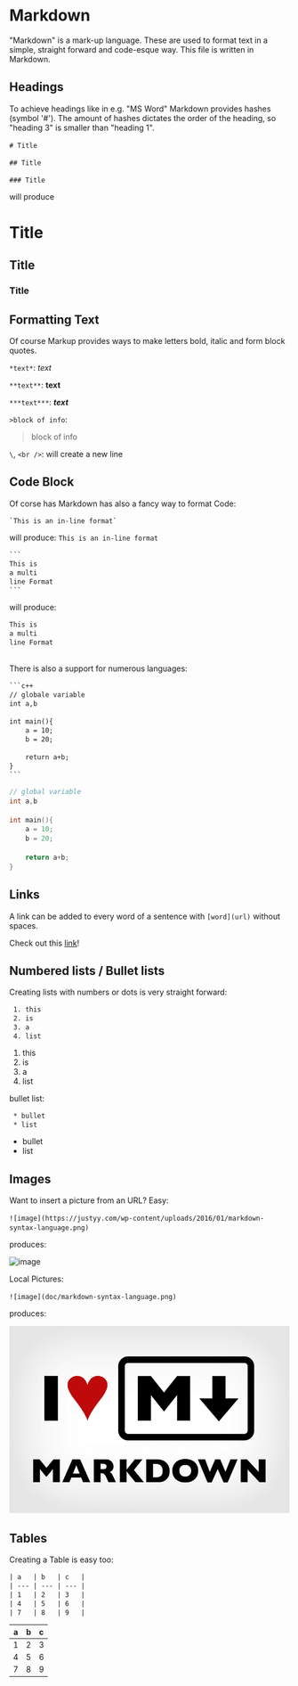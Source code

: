 # Markdown
"Markdown" is a mark-up language. These are used to format text in a simple, straight forward and code-esque way. This file is written in Markdown.

## Headings

To achieve headings like in e.g. "MS Word" Markdown provides hashes (symbol '#'). The amount of hashes dictates the order of the heading, so "heading 3" is smaller than "heading 1".

`# Title`

`## Title` 

`### Title` 

will produce

# Title
## Title
### Title

## Formatting Text
Of course Markup provides ways to make letters bold, italic and form block quotes.

` *text* `: *text*

` **text** `: **text**

` ***text*** `: ***text***

`>block of info`:
>block of info

`\`, `<br />`: will create a new line 

## Code Block 
Of corse has Markdown has also a fancy way to format Code:

```
`This is an in-line format`
```
will produce:
`This is an in-line format`
<br />

````
```
This is 
a multi 
line Format 
```
````
will produce:
```
This is 
a multi 
line Format 
```
<br />
There is also a support for numerous languages:

````
```c++
// globale variable
int a,b 

int main(){
    a = 10;
    b = 20;

    return a+b;
}
```
````

```c++
// global variable
int a,b 

int main(){
    a = 10;
    b = 20;

    return a+b;
}
```

## Links

A link can be added to every word of a sentence with `[word](url)` without spaces.

Check out this [link](https://github.com/PhilippEil/sw_eng_notes)!

## Numbered lists / Bullet lists

Creating lists with numbers or dots is very straight forward:

```
 1. this 
 2. is 
 3. a 
 4. list 
```

1. this
2. is
3. a
4. list

bullet list:
```
 * bullet 
 * list 
```

* bullet
* list



## Images

Want to insert a picture from an URL? Easy:

` ![image](https://justyy.com/wp-content/uploads/2016/01/markdown-syntax-language.png) `

produces:

![image](https://justyy.com/wp-content/uploads/2016/01/markdown-syntax-language.png)

Local Pictures:

`![image](doc/markdown-syntax-language.png)`

produces:

![image](doc/markdown-syntax-language.png)

## Tables
Creating a Table is easy too:
```
| a   | b   | c   |
| --- | --- | --- |
| 1   | 2   | 3   |
| 4   | 5   | 6   |
| 7   | 8   | 9   |
```

| a   | b   | c   |
| --- | --- | --- |
| 1   | 2   | 3   |
| 4   | 5   | 6   |
| 7   | 8   | 9   |

